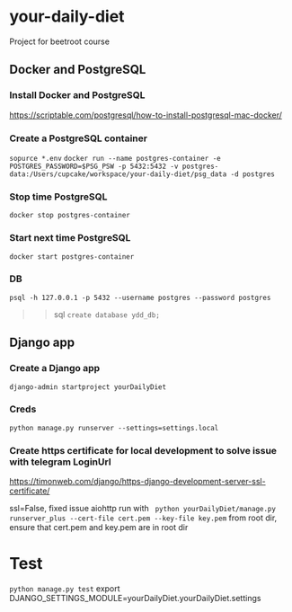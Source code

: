 # your-daily-diet
Project for beetroot course

## Docker and PostgreSQL 

### Install Docker and PostgreSQL 
https://scriptable.com/postgresql/how-to-install-postgresql-mac-docker/

### Create a PostgreSQL container
`sopurce *.env`
`docker run --name postgres-container -e POSTGRES_PASSWORD=$PSG_PSW -p 5432:5432 -v postgres-data:/Users/cupcake/workspace/your-daily-diet/psg_data -d postgres`

### Stop time PostgreSQL
`docker stop postgres-container `

### Start next time PostgreSQL
`docker start postgres-container `

### DB  
`psql -h 127.0.0.1 -p 5432 --username postgres --password postgres`
>> sql
`create database ydd_db;`

## Django app

### Create a Django app
`django-admin startproject yourDailyDiet`

### Creds
`python manage.py runserver --settings=settings.local`

### Create https certificate for local development to solve issue with telegram LoginUrl    
https://timonweb.com/django/https-django-development-server-ssl-certificate/

ssl=False, fixed issue aiohttp 
run with  ` python yourDailyDiet/manage.py runserver_plus --cert-file cert.pem --key-file key.pem`
from root dir, ensure that cert.pem and key.pem are in root dir

# Test
`python manage.py test`
 export DJANGO_SETTINGS_MODULE=yourDailyDiet.yourDailyDiet.settings
 